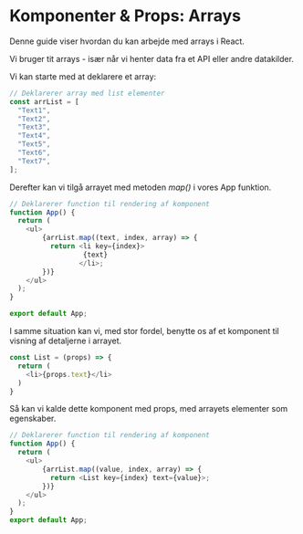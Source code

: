 # Komponenter & Props: Arrays

Denne guide viser hvordan du kan arbejde med arrays i React. 

Vi bruger tit arrays - især når vi henter data fra et API eller andre datakilder. 

Vi kan starte med at deklarere et array:
```js
// Deklarerer array med list elementer
const arrList = [
  "Text1",
  "Text2",
  "Text3",
  "Text4",
  "Text5",
  "Text6",
  "Text7",
];
```
Derefter kan vi tilgå arrayet med metoden *map()* i vores App funktion.
```js
// Deklarerer function til rendering af komponent 
function App() {
  return (
    <ul>
        {arrList.map((text, index, array) => {
          return <li key={index}>
                  {text}
                 </li>;
        })}
    </ul>
  );
}

export default App;
```
I samme situation kan vi, med stor fordel, benytte os af et komponent til visning af detaljerne i arrayet. 

```js
const List = (props) => {
  return (
    <li>{props.text}</li>
  )
}
```
Så kan vi kalde dette komponent med props, med arrayets elementer som egenskaber.
```js
// Deklarerer function til rendering af komponent 
function App() {
  return (
    <ul>
        {arrList.map((value, index, array) => {
          return <List key={index} text={value}>;
        })}
    </ul>
  );
}
export default App;
```